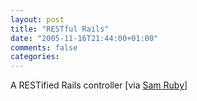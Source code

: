 ```yaml
---
layout: post
title: "RESTful Rails"
date: "2005-11-16T21:44:00+01:00"
comments: false
categories: 
---
```


<p>A RESTified Rails controller [via <a href="http://www.intertwingly.net/blog/2005/11/16/RESTful-Rails">Sam Ruby</a>]</p>


